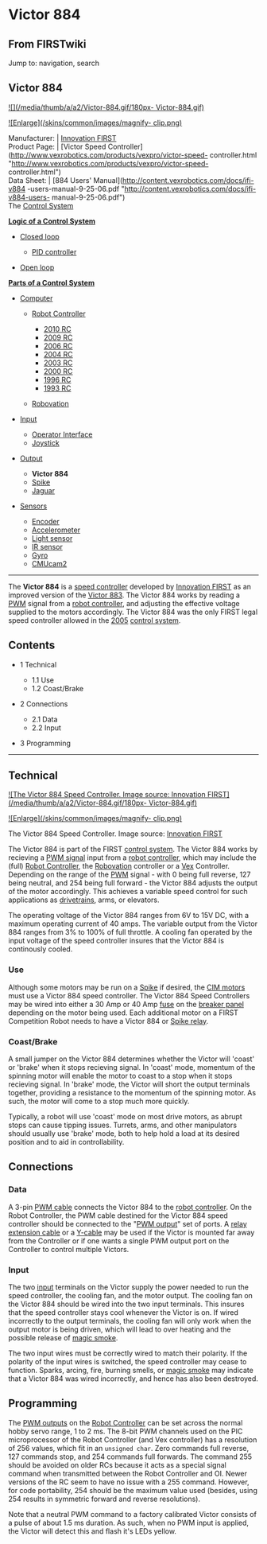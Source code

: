 # Victor 884

## From FIRSTwiki

Jump to: navigation, search

## Victor 884

[![](/media/thumb/a/a2/Victor-884.gif/180px-
Victor-884.gif)](Image:Victor-884.gif)

[![Enlarge](/skins/common/images/magnify-
clip.png)](Image:Victor-884.gif "Enlarge")

Manufacturer: | [Innovation FIRST](Innovation_FIRST "Innovation
FIRST")<br>
Product Page: | [Victor Speed Controller](http://www.vexrobotics.com/products/vexpro/victor-speed-
controller.html "http://www.vexrobotics.com/products/vexpro/victor-speed-
controller.html")<br>
Data Sheet: | [884 Users' Manual](http://content.vexrobotics.com/docs/ifi-v884
-users-manual-9-25-06.pdf "http://content.vexrobotics.com/docs/ifi-v884-users-
manual-9-25-06.pdf")<br>
The [Control System](control-system)

**[Logic of a Control System](Logic_of_a_control_system "Logic of a control system")**

- [Closed loop](closed-loop)

  - [PID controller](PID_controller "PID controller")

- [Open loop](open-loop)

**[Parts of a Control System](Parts_of_a_control_system "Parts of a control system")**

- [Computer](Computer "Computer")

  - [Robot Controller](robot-controller)

    - [2010 RC](Robot_Controller_%282010%29 "Robot Controller \(2010\)")
    - [2009 RC](Robot_Controller_%282009%29 "Robot Controller \(2009\)")
    - [2006 RC](Robot_Controller_%282006%29 "Robot Controller \(2006\)")
    - [2004 RC](Robot_Controller_%282004%29 "Robot Controller \(2004\)")
    - [2003 RC](Robot_Controller_%282003%29 "Robot Controller \(2003\)")
    - [2000 RC](Robot_Controller_%282000%29 "Robot Controller \(2000\)")
    - [1996 RC](/index.php?title=Robot_Controller_%281996%29&action=edit "Robot Controller \(1996\)")
    - [1993 RC](/index.php?title=Robot_Controller_%281993%29&action=edit "Robot Controller \(1993\)")

  - [Robovation](robovation)

- [Input](input)

  - [Operator Interface](operator-interface)
  - [Joystick](joystick)

- [Output](output)

  - **Victor 884**
  - [Spike](spike-relay)
  - [Jaguar](Jaguar "Jaguar")

- [Sensors](sensor)

  - [Encoder](encoder)
  - [Accelerometer](accelerometer)
  - [Light sensor](/index.php?title=Light_sensor&action=edit "Light sensor")
  - [IR sensor](tsop34840)
  - [Gyro](gyro)
  - [CMUcam2](CMUcam2 "CMUcam2")

--------------------------------------------------------------------------------

The **Victor 884** is a [speed controller](Speed_Controller "Speed
Controller") developed by [Innovation FIRST](Innovation_FIRST "Innovation FIRST") as an improved version of the [Victor 883](victor-883). The Victor 884 works by reading a [PWM](pwm) signal from a [robot controller](robot-controller), and adjusting the effective voltage supplied to the motors accordingly. The Victor 884 was the only FIRST legal speed controller allowed in the [2005](triple-play) [control system](control-system).

## Contents

- 1 Technical

  - 1.1 Use
  - 1.2 Coast/Brake

- 2 Connections

  - 2.1 Data
  - 2.2 Input

- 3 Programming

--------------------------------------------------------------------------------

## Technical

[![The Victor 884 Speed Controller. Image source: Innovation
FIRST](/media/thumb/a/a2/Victor-884.gif/180px-
Victor-884.gif)](Image:Victor-884.gif "The Victor 884 Speed
Controller. Image source: Innovation FIRST")

[![Enlarge](/skins/common/images/magnify-
clip.png)](Image:Victor-884.gif "Enlarge")

The Victor 884 Speed Controller. Image source: [Innovation FIRST](Innovation_FIRST "Innovation FIRST")

The Victor 884 is part of the FIRST [control system](control-system). The Victor 884 works by recieving a [PWM signal](PWM_signal "PWM signal") input from a [robot controller](robot-controller), which may include the (full) [Robot Controller](Robot_Controller "Robot
Controller"), the [Robovation](robovation) controller or a [Vex](Vex "Vex") Controller. Depending on the range of the [PWM](pwm) signal - with 0 being full reverse, 127 being neutral, and 254 being full forward - the Victor 884 adjusts the output of the motor accordingly. This achieves a variable speed control for such applications as [drivetrains](Drive_trains "Drive trains"), arms, or elevators.

The operating voltage of the Victor 884 ranges from 6V to 15V DC, with a maximum operating current of 40 amps. The variable output from the Victor 884 ranges from 3% to 100% of full throttle. A cooling fan operated by the input voltage of the speed controller insures that the Victor 884 is continously cooled.

### Use

Although some motors may be run on a [Spike](spike-relay) if desired, the [CIM motors](CIM_motor "CIM motor") must use a Victor 884 speed controller. The Victor 884 Speed Controllers may be wired into either a 30 Amp or 40 Amp [fuse](/index.php?title=Fuse&action=edit "Fuse") on the [breaker panel](Breaker_panel "Breaker panel") depending on the motor being used. Each additional motor on a FIRST Competition Robot needs to have a Victor 884 or [Spike relay](Spike_relay "Spike relay").

### Coast/Brake

A small jumper on the Victor 884 determines whether the Victor will 'coast' or 'brake' when it stops recieving signal. In 'coast' mode, momentum of the spinning motor will enable the motor to coast to a stop when it stops recieving signal. In 'brake' mode, the Victor will short the output terminals together, providing a resistance to the momentum of the spinning motor. As such, the motor will come to a stop much more quickly.

Typically, a robot will use 'coast' mode on most drive motors, as abrupt stops can cause tipping issues. Turrets, arms, and other manipulators should usually use 'brake' mode, both to help hold a load at its desired position and to aid in controllability.

## Connections

### Data

A 3-pin [PWM cable](pwm-cable) connects the Victor 884 to the [robot controller](robot-controller). On the Robot Controller, the PWM cable destined for the Victor 884 speed controller should be connected to the "[PWM output](/index.php?title=PWM_output&action=edit "PWM output")" set of ports. A [relay extension cable](/index.php?title=Relay_extension_cable&action=edit "Relay extension cable") or a [Y-cable](/index.php?title=Y-cable&action=edit "Y-cable") may be used if the Victor is mounted far away from the Controller or if one wants a single PWM output port on the Controller to control multiple Victors.

### Input

The two [input](input) terminals on the Victor supply the power needed to run the speed controller, the cooling fan, and the motor output. The cooling fan on the Victor 884 should be wired into the two input terminals. This insures that the speed controller stays cool whenever the Victor is on. If wired incorrectly to the output terminals, the cooling fan will only work when the output motor is being driven, which will lead to over heating and the possible release of [magic smoke](Magic_smoke "Magic smoke").

The two input wires must be correctly wired to match their polarity. If the polarity of the input wires is switched, the speed controller may cease to function. Sparks, arcing, fire, burning smells, or [magic smoke](Magic_smoke "Magic smoke") may indicate that a Victor 884 was wired incorrectly, and hence has also been destroyed.

## Programming

The [PWM outputs](/index.php?title=PWM_outputs&action=edit "PWM outputs") on the [Robot Controller](robot-controller) can be set across the normal hobby servo range, 1 to 2 ms. The 8-bit PWM channels used on the PIC microprocessor of the Robot Controller (and Vex controller) has a resolution of 256 values, which fit in an `unsigned char`. Zero commands full reverse, 127 commands stop, and 254 commands full forwards. The command 255 should be avoided on older RCs because it acts as a special signal command when transmitted between the Robot Controller and OI. Newer versions of the RC seem to have no issue with a 255 command. However, for code portability, 254 should be the maximum value used (besides, using 254 results in symmetric forward and reverse resolutions).

Note that a neutral PWM command to a factory calibrated Victor consists of a pulse of about 1.5 ms duration. As such, when no PWM input is applied, the Victor will detect this and flash it's LEDs yellow.
